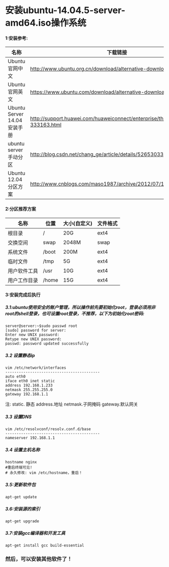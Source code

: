 安装ubuntu-14.04.5-server-amd64.iso操作系统
===============================================
#### 1:安装参考:
|名称|下载链接|
|----|----
| Ubuntu官网中文 | http://www.ubuntu.org.cn/download/alternative-downloads
| Ubuntu官网英文 | https://www.ubuntu.com/download/alternative-downloads
| Ubuntu Server 14.04 安装手册 | http://support.huawei.com/huaweiconnect/enterprise/thread-333163.html
| ubuntu server手动分区 | http://blog.csdn.net/chang_ge/article/details/52653033
| Ubuntu 12.04 分区方案 | http://www.cnblogs.com/maso1987/archive/2012/07/14/2591495.html
#### 2:分区推荐方案
|名称|位置|大小(自定义)|文件格式|
|----|----|----|----
| 根目录 | / | 20G | ext4
| 交换空间 | swap | 2048M | swap
| 系统文件 | /boot | 200M | ext4
| 临时文件 | /tmp | 5G | ext4
| 用户软件工具 | /usr | 10G | ext4
| 用户工作目录 | /home | 15G | ext4
#### 3:安装完成后执行
##### 3.1:ubuntu使用安全的账户管理，所以操作前先要初始化root，登录必须用非root的shell登录，也可设置root登录，不推荐，以下为初始化root密码:
```
server@server:~$sudo passwd root
[sudo] password for server:
Enter new UNIX password:
Retype new UNIX password:
passwd: password updated successfully
```
##### 3.2 设置静态ip
```
vim /etc/network/interfaces
------------------------------------------
auto eth0
iface eth0 inet static
address 192.168.1.233
netmask 255.255.255.0
gateway 192.168.1.1
```
注: static. 静态 address.地址 netmask.子网掩码 gateway.默认网关
##### 3.3 设置DNS
```
vim /etc/resolvconf/resolv.conf.d/base
------------------------------------------
nameserver 192.168.1.1
```
##### 3.4 设置主机名称
```
hostname nginx
#重启终端可见!
# 永久修改: vim /etc/hostname，重启！
```
##### 3.5:更新软件包
```
apt-get update
```
##### 3.6:安装源的索引
```
apt-get upgrade
```
##### 3.7:安装gcc编译器和开发工具
```
apt-get install gcc build-essential
```
### 然后，可以安装其他软件了！
